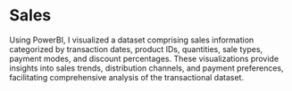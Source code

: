 # Sales
 Using PowerBI, I visualized a dataset comprising sales information categorized by transaction dates, product IDs, quantities, sale types, payment modes, and discount percentages. These visualizations provide insights into sales trends, distribution channels, and payment preferences, facilitating comprehensive analysis of the transactional dataset.

